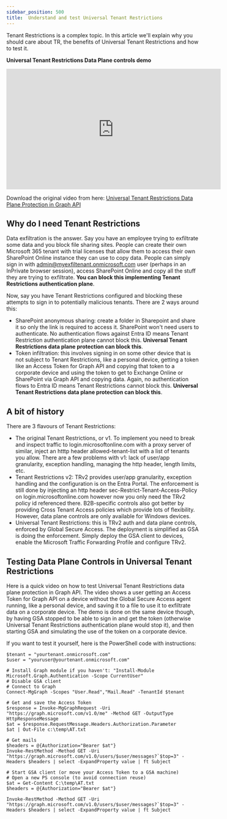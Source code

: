 ```yaml
---
sidebar_position: 500
title:  Understand and test Universal Tenant Restrictions
---
```


Tenant Restrictions is a complex topic. In this article we'll explain why you should care about TR, the benefits of Universal Tenant Restrictions and how to test it.

**Universal Tenant Restrictions Data Plane controls demo**

<iframe width="560" height="315" src="https://www.youtube.com/embed/5g5SIgkVtso?si=D8_AYaS3sJBJRm7w" title="YouTube video player" frameborder="0" allow="accelerometer; autoplay; clipboard-write; encrypted-media; gyroscope; picture-in-picture; web-share" referrerpolicy="strict-origin-when-cross-origin" allowfullscreen></iframe>


Download the original video from here: [Universal Tenant Restrictions Data Plane Protection in Graph API](https://github.com/microsoft/GlobalSecureAccess/blob/main/website/content/UniversalTenantRestrictionsDataPlaneProtectioninGraphAPI.mp4)


## Why do I need Tenant Restrictions

Data exfiltration is the answer. Say you have an employee trying to exfiltrate some data and you block file sharing sites. People can create their own Microsoft 365 tenant with trial licenses that allow them to access their own SharePoint Online instance they can use to copy data. People can simply sign in with admin@myexfiltenant.onmicrosoft.com user (perhaps in an InPrivate browser session), access SharePoint Online and copy all the stuff they are trying to exfiltrate. **You can block this implementing Tenant Restrictions authentication plane**.

Now, say you have Tenant Restrictions configured and blocking these attempts to sign in to potentially malicious tenants.
There are 2 ways around this:
* SharePoint anonymous sharing: create a folder in Sharepoint and share it so only the link is required to access it. SharePoint won't need users to authenticate. No authentication flows against Entra ID means Tenant Restriction authentication plane cannot block this. **Universal Tenant Restrictions data plane protection can block this**.
* Token infiltration: this involves signing in on some other device that is not subject to Tenant Restrictions, like a personal device, getting a token like an Access Token for Graph API and copying that token to a corporate device and using the token to get to Exchange Online or SharePoint via Graph API and copying data. Again, no authentication flows to Entra ID means Tenant Restrictions cannot block this. **Universal Tenant Restrictions data plane protection can block this**.

## A bit of history
There are 3 flavours of Tenant Restrictions:
* The original Tenant Restrictions, or v1. To implement you need to break and inspect traffic to login.microsoftonline.com with a proxy server of similar, inject an htttp header allowed-tenant-list with a list of tenants you allow. There are a few problems with v1: lack of user/app granularity, exception handling, managing the http header, length limits, etc.
* Tenant Restrictions v2: TRv2 provides user/app granularity, exception handling and the configuration is on the Entra Portal. The enforcement is still done by injecting an http header sec-Restrict-Tenant-Access-Policy on login.microsoftonline.com however now you only need the TRv2 policy id referenced there. B2B-specific controls also got better by providing Cross Tenant Access policies which provide lots of flexibility. However, data plane controls are only available for Windows devices.
* Universal Tenant Restrictions: this is TRv2 auth and data plane controls, enforced by Global Secure Access. The deployment is simplified as GSA is doing the enforcement. Simply deploy the GSA client to devices, enable the Microsoft Traffic Forwarding Profile and configure TRv2.

## Testing Data Plane Controls in Universal Tenant Restrictions

Here is a quick video on how to test Universal Tenant Restrictions data plane protection in Graph API.
The video shows a user getting an Access Token for Graph API on a device without the Global Secure Access agent running, like a personal device, and saving it to a file to use it to exfiltrate data on a corporate device.
The demo is done on the same device though, by having GSA stopped to be able to sign in and get the token (otherwise Universal Tenant Restrictions authentication plane would stop it), and then starting GSA and simulating the use of the token on a corporate device.

If you want to test it yourself, here is the PowerShell code with instructions:
```
$tenant = "yourtenant.onmicrosoft.com"
$user = "youruser@yourtenant.onmicrosoft.com"

# Install Graph module if you haven't: "Install-Module Microsoft.Graph.Authentication -Scope CurrentUser"
# Disable GSA client
# Connect to Graph
Connect-MgGraph -Scopes "User.Read","Mail.Read" -TenantId $tenant

# Get and save the Access Token
$response = Invoke-MgGraphRequest -Uri "https://graph.microsoft.com/v1.0/me" -Method GET -OutputType HttpResponseMessage
$at = $response.RequestMessage.Headers.Authorization.Parameter
$at | Out-File c:\temp\AT.txt

# Get mails
$headers = @{Authorization="Bearer $at"}
Invoke-RestMethod -Method GET -Uri "https://graph.microsoft.com/v1.0/users/$user/messages?`$top=3" -Headers $headers | select -ExpandProperty value | ft Subject

# Start GSA client (or move your Access Token to a GSA machine)
# Open a new PS console (to avoid connection reuse)
$at = Get-Content C:\temp\AT.txt
$headers = @{Authorization="Bearer $at"}

Invoke-RestMethod -Method GET -Uri "https://graph.microsoft.com/v1.0/users/$user/messages?`$top=3" -Headers $headers | select -ExpandProperty value | ft Subject
```





